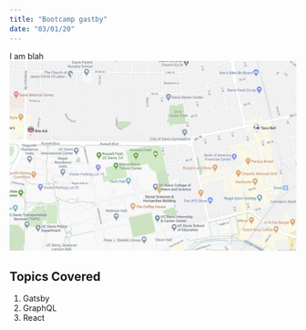 ```yaml
---
title: "Bootcamp gastby"
date: "03/01/20"
---
```


I am blah 
![CampusMap](./pic.png)
## Topics Covered
1. Gatsby 
2. GraphQL
3. React 
